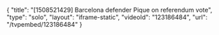 {
    "title": "[1508521429] Barcelona defender Pique on referendum vote",
    "type": "solo",
    "layout": "iframe-static",
    "videoId": "123186484",
    "url": "\/tvpembed\/123186484"
}